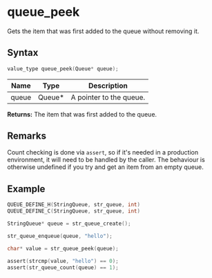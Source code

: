 # queue_peek

Gets the item that was first added to the queue without removing it.

## Syntax

```c
value_type queue_peek(Queue* queue);
```

| Name | Type | Description |
| --- | --- | --- |
| queue | Queue* | A pointer to the queue. |

**Returns:** The item that was first added to the queue.

## Remarks

Count checking is done via `assert`, so if it's needed in a production environment, it will need to be handled by the caller. The behaviour is otherwise undefined if you try and get an item from an empty queue.

## Example

```c
QUEUE_DEFINE_H(StringQueue, str_queue, int)
QUEUE_DEFINE_C(StringQueue, str_queue, int)

StringQueue* queue = str_queue_create();

str_queue_enqueue(queue, "hello");

char* value = str_queue_peek(queue);

assert(strcmp(value, "hello") == 0);
assert(str_queue_count(queue) == 1);

```